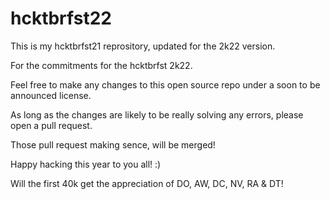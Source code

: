 # hcktbrfst22

This is my hcktbrfst21 reprository, updated for the 2k22 version.

For the commitments for the hcktbrfst 2k22.

Feel free to make any changes to this open source repo under a soon to be announced license.

As long as the changes are likely to be really solving any errors, please open a pull request.

Those pull request making sence, will be merged!

Happy hacking this year to you all! :)

Will the first 40k get the appreciation of DO, AW, DC, NV, RA & DT!
